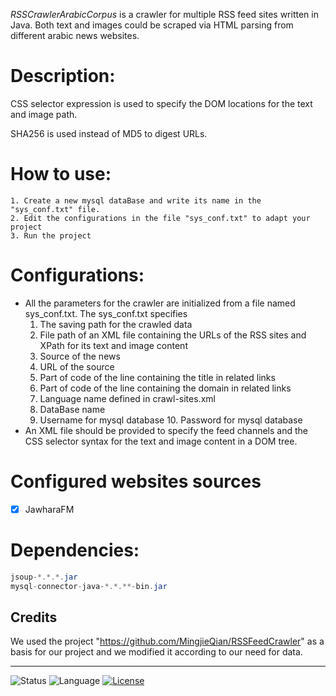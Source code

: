 *RSSCrawlerArabicCorpus* is a crawler for multiple RSS feed sites written in Java. Both text and images could be scraped via HTML parsing from different arabic news websites.

# Description:
CSS selector expression is used to specify the DOM locations for the text and image path.

SHA256 is used instead of MD5 to digest URLs.
# How to use:
    1. Create a new mysql dataBase and write its name in the "sys_conf.txt" file.
	2. Edit the configurations in the file "sys_conf.txt" to adapt your project
	3. Run the project
# Configurations:
* All the parameters for the crawler are initialized from a file named sys_conf.txt. The sys_conf.txt specifies
	1. The saving path for the crawled data
	2. File path of an XML file containing the URLs of the RSS sites and XPath for its text and image content
	3. Source of the news
	4. URL of the source
	5. Part of code of the line containing the title in related links
	6. Part of code of the line containing the domain in related links
	7. Language name defined in crawl-sites.xml
	8. DataBase name
	9. Username for mysql database
       10. Password for mysql database
* An XML file should be provided to specify the feed channels and the CSS selector syntax for the text and image content in a DOM tree.

# Configured websites sources
- [x] JawharaFM

# Dependencies:
```java
jsoup-*.*.*.jar
mysql-connector-java-*.*.**-bin.jar
```
## Credits
We used the project "https://github.com/MingjieQian/RSSFeedCrawler" as a basis for our project and we modified it according to our need for data.

---
![Status](https://img.shields.io/badge/status-beta-orange.svg)
![Language](https://img.shields.io/badge/language-Java-brightgreen.svg)
[![License](https://img.shields.io/badge/license-Apache%202.0-blue.svg)](https://opensource.org/licenses/Apache-2.0)
